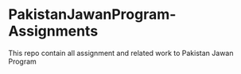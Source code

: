 # PakistanJawanProgram-Assignments

This repo contain all assignment and related work to Pakistan Jawan Program 
